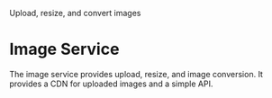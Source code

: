 Upload, resize, and convert images

# Image Service

The image service provides upload, resize, and image conversion. It provides a CDN for uploaded images and a simple API.
